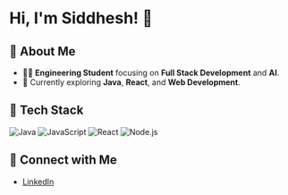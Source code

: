 # Hi, I'm Siddhesh! 👋

## 🚀 About Me
- 🧑‍💻 **Engineering Student** focusing on **Full Stack Development** and **AI**.
- 🌱 Currently exploring **Java**, **React**, and **Web Development**.

## 🔨 Tech Stack
![Java](https://img.shields.io/badge/Java-007396?style=flat&logo=java&logoColor=white)
![JavaScript](https://img.shields.io/badge/JavaScript-F7DF1E?style=flat&logo=javascript&logoColor=black)
![React](https://img.shields.io/badge/React-61DAFB?style=flat&logo=react&logoColor=black)
![Node.js](https://img.shields.io/badge/Node.js-339933?style=flat&logo=node.js&logoColor=white)

## 📣 Connect with Me
- [LinkedIn](https://www.linkedin.com/in/siddheshlamkhade/)

